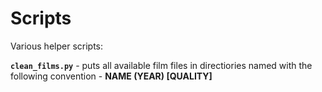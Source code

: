 # Scripts

Various helper scripts:

**`clean_films.py`** - puts all available film files in directiories named with the following convention - **NAME (YEAR) [QUALITY]**
